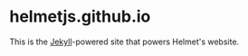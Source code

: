 helmetjs.github.io
==================

This is the [Jekyll](https://jekyllrb.com/)-powered site that powers Helmet's website.
